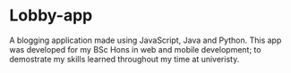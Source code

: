 # Lobby-app
A blogging application made using JavaScript, Java and Python. This app was developed for my BSc Hons in web and mobile development; to demostrate my skills learned throughout my time at univeristy. 
